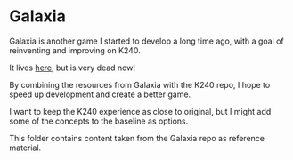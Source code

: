 # Galaxia

Galaxia is another game I started to develop a long time ago, with a goal of reinventing and improving on K240.

It lives [here](https://github.com/setherith/Galaxia), but is very dead now!

By combining the resources from Galaxia with the K240 repo, I hope to speed up development and create a better game.

I want to keep the K240 experience as close to original, but I might add some of the concepts to the baseline as options.

This folder contains content taken from the Galaxia repo as reference material.